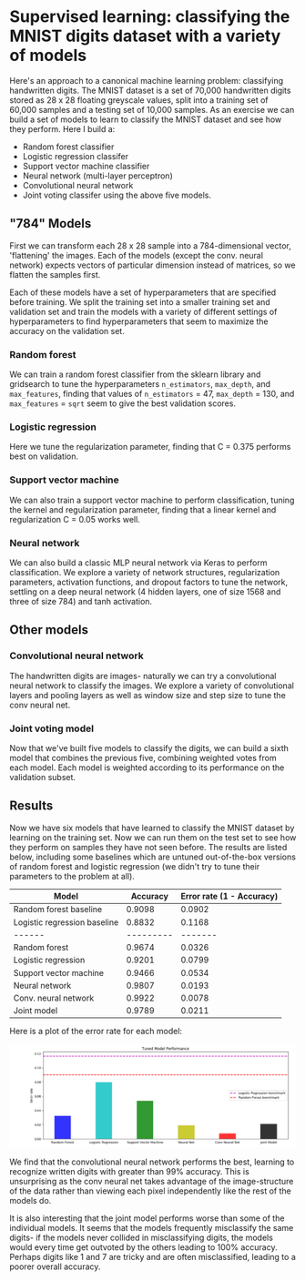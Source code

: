 # Supervised learning: classifying the MNIST digits dataset with a variety of models

Here's an approach to a canonical machine learning problem: classifying handwritten digits. The MNIST dataset is a set of 70,000 handwritten digits stored as 28 x 28 floating greyscale values, split into a training set of 60,000 samples and a testing set of 10,000 samples. As an exercise we can build a set of models to learn to classify the MNIST dataset and see how they perform. Here I build a:
* Random forest classifier
* Logistic regression classifer
* Support vector machine classifier
* Neural network (multi-layer perceptron)
* Convolutional neural network
* Joint voting classifer using the above five models.

## "784" Models

First we can transform each 28 x 28 sample into a 784-dimensional vector, 'flattening' the images. Each of the models (except the conv. neural network) expects vectors of particular dimension instead of matrices, so we flatten the samples first.

Each of these models have a set of hyperparameters that are specified before training. We split the training set into a smaller training set and validation set and train the models with a variety of different settings of hyperparameters to find hyperparameters that seem to maximize the accuracy on the validation set.

### Random forest

We can train a random forest classifier from the sklearn library and gridsearch to tune the hyperparameters `n_estimators`, `max_depth`, and `max_features`, finding that values of `n_estimators` = 47, `max_depth` = 130, and `max_features` = `sqrt` seem to give the best validation scores.

### Logistic regression

Here we tune the regularization parameter, finding that C = 0.375 performs best on validation.

### Support vector machine

We can also train a support vector machine to perform classification, tuning the kernel and regularization parameter, finding that a linear kernel and regularization C = 0.05 works well.

### Neural network

We can also build a classic MLP neural network via Keras to perform classification. We explore a variety of network structures, regularization parameters, activation functions, and dropout factors to tune the network, settling on a deep neural network (4 hidden layers, one of size 1568 and three of size 784) and tanh activation.

## Other models

### Convolutional neural network

The handwritten digits are images- naturally we can try a convolutional neural network to classify the images. We explore a variety of convolutional layers and pooling layers as well as window size and step size to tune the conv neural net.

### Joint voting model

Now that we've built five models to classify the digits, we can build a sixth model that combines the previous five, combining weighted votes from each model. Each model is weighted according to its performance on the validation subset.

## Results

Now we have six models that have learned to classify the MNIST dataset by learning on the training set. Now we can run them on the test set to see how they perform on samples they have not seen before. The results are listed below, including some baselines which are untuned out-of-the-box versions of random forest and logistic regression (we didn't try to tune their parameters to the problem at all).

Model | Accuracy | Error rate (1 - Accuracy)
------|--------- | ---------
Random forest baseline | 0.9098 | 0.0902
Logistic regression baseline | 0.8832 | 0.1168
------|--------- | ------- | ---------
Random forest | 0.9674 | 0.0326
Logistic regression | 0.9201 | 0.0799
Support vector machine | 0.9466 | 0.0534 
Neural network | 0.9807 | 0.0193
Conv. neural network | 0.9922 | 0.0078
Joint model | 0.9789 | 0.0211

Here is a plot of the error rate for each model:

![Model accuracies](imgs/model_hist.png)

We find that the convolutional neural network performs the best, learning to recognize written digits with greater than 99% accuracy. This is unsurprising as the conv neural net takes advantage of the image-structure of the data rather than viewing each pixel independently like the rest of the models do. 

It is also interesting that the joint model performs worse than some of the individual models. It seems that the models frequently misclassify the same digits- if the models never collided in misclassifying digits, the models would every time get outvoted by the others leading to 100% accuracy. Perhaps digits like 1 and 7 are tricky and are often misclassified, leading to a poorer overall accuracy.